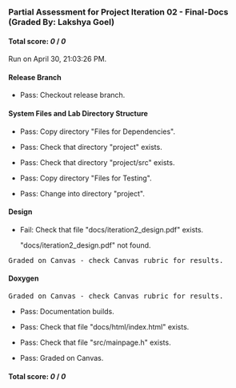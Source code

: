 ### Partial Assessment for Project Iteration 02 - Final-Docs (Graded By: Lakshya Goel)

#### Total score: _0_ / _0_

Run on April 30, 21:03:26 PM.


#### Release Branch

+ Pass: Checkout release branch.




#### System Files and Lab Directory Structure

+ Pass: Copy directory "Files for Dependencies".



+ Pass: Check that directory "project" exists.

+ Pass: Check that directory "project/src" exists.

+ Pass: Copy directory "Files for Testing".



+ Pass: Change into directory "project".


#### Design

+ Fail: Check that file "docs/iteration2_design.pdf" exists.

     "docs/iteration2_design.pdf" not found.


<pre>Graded on Canvas - check Canvas rubric for results.</pre>


#### Doxygen


<pre>Graded on Canvas - check Canvas rubric for results.</pre>

+ Pass: Documentation builds.



+ Pass: Check that file "docs/html/index.html" exists.

+ Pass: Check that file "src/mainpage.h" exists.

+ Pass: Graded on Canvas.



#### Total score: _0_ / _0_

